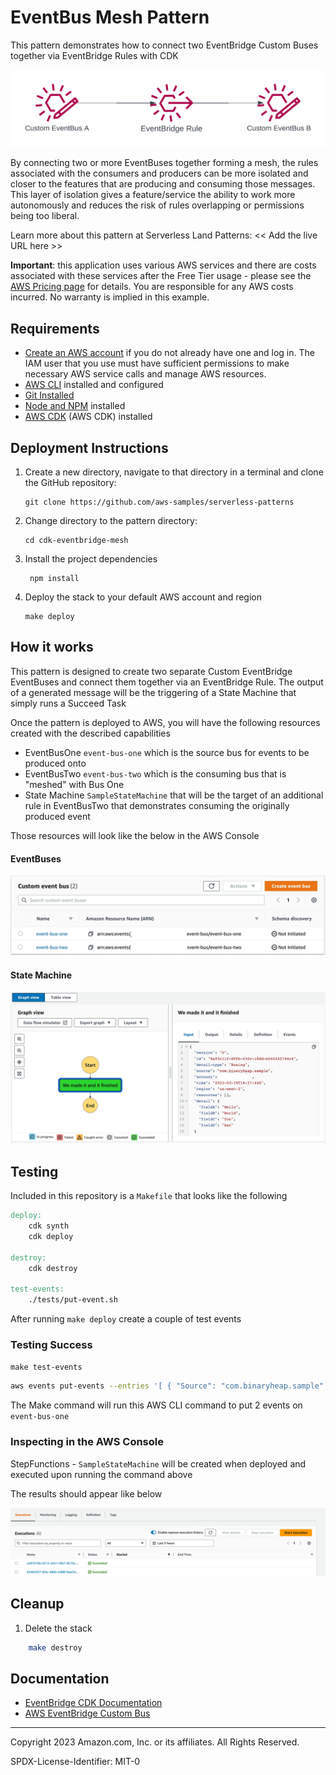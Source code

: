 # EventBus Mesh Pattern

This pattern demonstrates how to connect two EventBridge Custom Buses together via EventBridge Rules with CDK

![Diagram](./diagram.png)

By connecting two or more EventBuses together forming a mesh, the rules associated with the consumers and producers can be more isolated and closer to the features that are producing and consuming those messages. This layer of isolation gives a feature/service the ability to work more autonomously and reduces the risk of rules overlapping or permissions being too liberal.

Learn more about this pattern at Serverless Land Patterns: << Add the live URL here >>

**Important**: this application uses various AWS services and there are costs associated with these services after the Free Tier usage - please see the [AWS Pricing page](https://aws.amazon.com/pricing/) for details. You are responsible for any AWS costs incurred. No warranty is implied in this example.

## Requirements

-   [Create an AWS account](https://portal.aws.amazon.com/gp/aws/developer/registration/index.html) if you do not already have one and log in. The IAM user that you use must have sufficient permissions to make necessary AWS service calls and manage AWS resources.
-   [AWS CLI](https://docs.aws.amazon.com/cli/latest/userguide/install-cliv2.html) installed and configured
-   [Git Installed](https://git-scm.com/book/en/v2/Getting-Started-Installing-Git)
-   [Node and NPM](https://nodejs.org/en/download/) installed
-   [AWS CDK](https://docs.aws.amazon.com/cdk/v2/guide/getting_started.html) (AWS CDK) installed

## Deployment Instructions

1. Create a new directory, navigate to that directory in a terminal and clone the GitHub repository:
    ```
    git clone https://github.com/aws-samples/serverless-patterns
    ```
2. Change directory to the pattern directory:
    ```
    cd cdk-eventbridge-mesh
    ```
3. Install the project dependencies
    ```
     npm install
    ```
4. Deploy the stack to your default AWS account and region
    ```
    make deploy
    ```

## How it works

This pattern is designed to create two separate Custom EventBridge EventBuses and connect them together via an EventBridge Rule. The output of a generated message will be the triggering of a State Machine that simply runs a Succeed Task

Once the pattern is deployed to AWS, you will have the following resources created with the described capabilities

-   EventBusOne `event-bus-one` which is the source bus for events to be produced onto
-   EventBusTwo `event-bus-two` which is the consuming bus that is "meshed" with Bus One
-   State Machine `SampleStateMachine` that will be the target of an additional rule in EventBusTwo that demonstrates consuming the originally produced event

Those resources will look like the below in the AWS Console

#### EventBuses

![Buses](./buses.jpg)

#### State Machine

![State Machine](./state_machine.jpg)

## Testing

Included in this repository is a `Makefile` that looks like the following

```Makefile
deploy:
	cdk synth
	cdk deploy

destroy:
	cdk destroy

test-events:
	./tests/put-event.sh
```

After running `make deploy` create a couple of test events

### Testing Success

`make test-events`

```bash
aws events put-events --entries '[ { "Source": "com.binaryheap.sample", "Detail": "{ \"fieldA\": \"Hello\", \"fieldB\": \"World\" }", "DetailType": "Busing", "EventBusName": "event-bus-one" }, { "Source": "com.binaryheap.sample", "Detail": "{ \"fieldA\": \"Hello\", \"fieldB\": \"Again! Hi!\" }", "DetailType": "Busing", "EventBusName": "event-bus-one" } ]'
```

The Make command will run this AWS CLI command to put 2 events on `event-bus-one`

### Inspecting in the AWS Console

StepFunctions - `SampleStateMachine` will be created when deployed and executed upon running the command above

The results should appear like below

![Results](./state_runs.jpg)

## Cleanup

1. Delete the stack

```bash
    make destroy
```

## Documentation

-   [EventBridge CDK Documentation](https://docs.aws.amazon.com/cdk/api/v2/docs/aws-cdk-lib.aws_events-readme.html)
-   [AWS EventBridge Custom Bus](https://docs.aws.amazon.com/eventbridge/latest/userguide/eb-create-event-bus.html)

---

Copyright 2023 Amazon.com, Inc. or its affiliates. All Rights Reserved.

SPDX-License-Identifier: MIT-0
